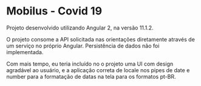 # Mobilus - Covid 19

Projeto desenvolvido utilizando Angular 2, na versão 11.1.2.

O projeto consome a API solicitada nas orientações diretamente através de um serviço no próprio Angular. Persistência de dados não foi implementada.

Com mais tempo, eu teria incluído no o projeto uma UI com design agradável ao usuário, e a aplicação correta de locale nos pipes de date e number para a formatação de datas na tela para os formatos pt-BR.
